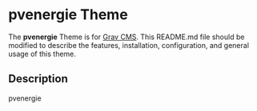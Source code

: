 # pvenergie Theme

The **pvenergie** Theme is for [Grav CMS](http://github.com/getgrav/grav). This README.md file should be modified to describe the features, installation, configuration, and general usage of this theme.

## Description

pvenergie
